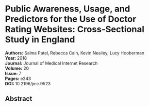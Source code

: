# Public Awareness, Usage, and Predictors for the Use of Doctor Rating Websites: Cross-Sectional Study in England

**Authors:** Salma Patel, Rebecca Cain, Kevin Neailey, Lucy Hooberman  
**Year:** 2018  
**Journal:** Journal of Medical Internet Research  
**Volume:** 20  
**Issue:** 7  
**Pages:** e243  
**DOI:** 10.2196/jmir.9523  

## Abstract


